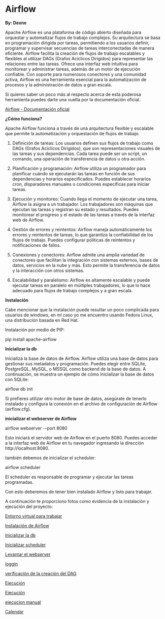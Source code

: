 # Airflow

**By: Dexne**

Apache Airflow es una plataforma de código abierto diseñada para orquestar y automatizar flujos de trabajo complejos. Su arquitectura se basa en programación dirigida por tareas, permitiendo a los usuarios definir, programar y supervisar secuencias de tareas interconectadas de manera eficiente. Airflow facilita la creación de flujos de trabajo escalables y flexibles al utilizar DAGs (Grafos Acíclicos Dirigidos) para representar las relaciones entre las tareas. Ofrece una interfaz web intuitiva para monitorear y administrar tareas, además de un motor de ejecución confiable. Con soporte para numerosos conectores y una comunidad activa, Airflow es una herramienta esencial para la automatización de procesos y la administración de datos a gran escala.

Si quieres saber un poco más al respecto acerca de esta poderosa herramienta puedes darte una vuelta por la documentación oficial.

[Airflow - Documentación oficial](https://airflow.apache.org/docs/apache-airflow/stable/public-airflow-interface.html)

**¿Cómo funciona?**

Apache Airflow funciona a través de una arquitectura flexible y escalable que permite la automatización y orquestación de flujos de trabajo.

1. Definición de tareas: Los usuarios definen sus flujos de trabajo como DAGs (Grafos Acíclicos Dirigidos), que son representaciones visuales de las tareas y sus dependencias. Cada tarea puede ser un script, un comando, una operación de transferencia de datos u otra acción.

2. Planificación y programación: Airflow utiliza un programador para planificar cuándo se ejecutarán las tareas en función de sus dependencias y horarios especificados. Puedes establecer horarios cron, disparadores manuales o condiciones específicas para iniciar tareas.

3. Ejecución y monitoreo: Cuando llega el momento de ejecutar una tarea, Airflow la asigna a un trabajador. Los trabajadores son máquinas que ejecutan las tareas y registran su estado y resultados. Puedes monitorear el progreso y el estado de las tareas a través de la interfaz web de Airflow.

4. Gestión de errores y reintentos: Airflow maneja automáticamente los errores y reintentos de tareas, lo que garantiza la confiabilidad de los flujos de trabajo. Puedes configurar políticas de reintentos y notificaciones de fallos.

5. Conexiones y conectores: Airflow admite una amplia variedad de conectores que facilitan la integración con sistemas externos, bases de datos, servicios en la nube y más. Esto permite la transferencia de datos y la interacción con otros sistemas.

6. Escalabilidad y paralelismo: Airflow es altamente escalable y puede ejecutar tareas en paralelo en múltiples trabajadores, lo que lo hace adecuado para flujos de trabajo complejos y a gran escala.

**Instalación**

Cabe mencionar que la instalación puede resultar un poco complicada para usuarios de windows, en mi caso yo me encuentro usando Fedora Linux, una distribución basada en Red Hat.

Instalación por medio de PIP:

pip install apache-airflow

**Inicializar la db**

Inicializa la base de datos de Airflow. Airflow utiliza una base de datos para gestionar sus metadatos y programación. Puedes elegir entre SQLite, PostgreSQL, MySQL, o MSSQL como backend de la base de datos. A continuación, se muestra un ejemplo de cómo inicializar la base de datos con SQLite:

airflow db init

Si prefieres utilizar otro motor de base de datos, asegúrate de tenerlo instalado y configura la conexión en el archivo de configuración de Airflow (airflow.cfg).

**inicializar el webserver de Airflow**

airflow webserver --port 8080

Esto iniciará el servidor web de Airflow en el puerto 8080. Puedes acceder a la interfaz web de Airflow en tu navegador ingresando la dirección http://localhost:8080.

también debemos de inicializar el scheduler:

airflow scheduler

El scheduler es responsable de programar y ejecutar las tareas programadas.

Con esto deberemos de tener bien instalado Airflow y listo para trabajar.

A continuación te proporciono fotos como evidencia de la instalación y ejecución del proyecto:

[Entorno virtual para trabajar](https://github.com/Dexne/Airflow_Fault_Tolerant/blob/main/assets/Entornos_virtuales.jpeg)

[Instalación de Airflow](https://github.com/Dexne/Airflow_Fault_Tolerant/blob/main/assets/instalacion_de_airflow.jpeg)

[Inicializar la db](https://github.com/Dexne/Airflow_Fault_Tolerant/blob/main/assets/inicializar_db.jpeg)

[Inicializar scheduler](https://github.com/Dexne/Airflow_Fault_Tolerant/blob/main/assets/activar_scheduler.jpeg)

[Levantar el webserver](https://github.com/Dexne/Airflow_Fault_Tolerant/blob/main/assets/Levantar_servidor.jpeg)

[loggin](https://github.com/Dexne/Airflow_Fault_Tolerant/blob/main/assets/loggin_localhost.jpeg)

[verificación de la creación del DAG](https://github.com/Dexne/Airflow_Fault_Tolerant/blob/main/assets/dashboard.jpeg)

[Ejecución](https://github.com/Dexne/Airflow_Fault_Tolerant/blob/main/assets/Ejecucion.jpeg)

[Ejecución](https://github.com/Dexne/Airflow_Fault_Tolerant/blob/main/assets/Ejecucion_1.jpeg)

[ejecucion manual](https://github.com/Dexne/Airflow_Fault_Tolerant/blob/main/assets/ejecucion_manual.jpeg)

[Calendar](https://github.com/Dexne/Airflow_Fault_Tolerant/blob/main/assets/Calendar.jpeg)
